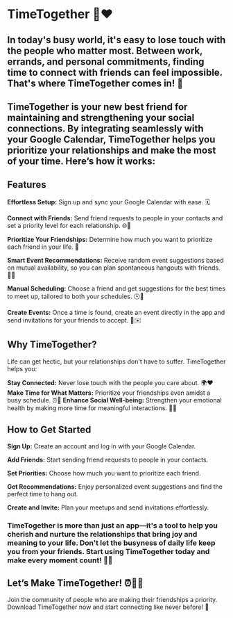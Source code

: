 # TimeTogether 📅❤️

## In today's busy world, it's easy to lose touch with the people who matter most. Between work, errands, and personal commitments, finding time to connect with friends can feel impossible. That's where TimeTogether comes in! 🌟 
## TimeTogether is your new best friend for maintaining and strengthening your social connections. By integrating seamlessly with your Google Calendar, TimeTogether helps you prioritize your relationships and make the most of your time. Here’s how it works:

## Features
**Effortless Setup:** Sign up and sync your Google Calendar with ease. 🗓️

**Connect with Friends:** Send friend requests to people in your contacts and set a priority level for each relationship. 🌐👥

**Prioritize Your Friendships:** Determine how much you want to prioritize each friend in your life. 💖

**Smart Event Recommendations:** Receive random event suggestions based on mutual availability, so you can plan spontaneous hangouts with friends. 📅✨

**Manual Scheduling:** Choose a friend and get suggestions for the best times to meet up, tailored to both your schedules. 🕒🤝

**Create Events:** Once a time is found, create an event directly in the app and send invitations for your friends to accept. 🎉✉️

## Why TimeTogether?
Life can get hectic, but your relationships don't have to suffer. 
TimeTogether helps you:

**Stay Connected:** Never lose touch with the people you care about. 🌍❤️
**Make Time for What Matters:** Prioritize your friendships even amidst a busy schedule. ⏰👫
**Enhance Social Well-being:** Strengthen your emotional health by making more time for meaningful interactions. 🌸💬

## How to Get Started
**Sign Up:** Create an account and log in with your Google Calendar.

**Add Friends:** Start sending friend requests to people in your contacts.

**Set Priorities:** Choose how much you want to prioritize each friend.

**Get Recommendations:** Enjoy personalized event suggestions and find the perfect time to hang out.

**Create and Invite:** Plan your meetups and send invitations effortlessly.

### TimeTogether is more than just an app—it's a tool to help you cherish and nurture the relationships that bring joy and meaning to your life. Don't let the busyness of daily life keep you from your friends. Start using TimeTogether today and make every moment count! 🎊💖
## Let’s Make TimeTogether! ⏰👯‍♂️
Join the community of people who are making their friendships a priority. Download TimeTogether now and start connecting like never before! 🌟

